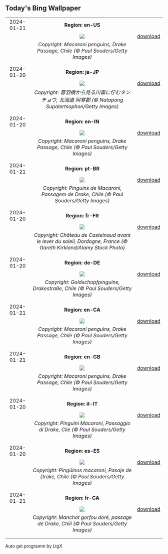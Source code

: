 ## Today's Bing Wallpaper
|      |      |      |
| :----: | :----: | :----: |
|2024-01-21|**Region: en-US**||
||![](https://www.bing.com/th?id=OHR.MacaroniPenguins_EN-US2046934125_UHD.jpg&pid=hp&w=1152&h=648&rs=1&c=4)| [download](https://www.bing.com/th?id=OHR.MacaroniPenguins_EN-US2046934125_UHD.jpg)|
||*Copyright: Macaroni penguins, Drake Passage, Chile (© Paul Souders/Getty Images)*
||
|||
|2024-01-20|**Region: ja-JP**||
||![](https://www.bing.com/th?id=OHR.Daikan2024_JA-JP9341510234_UHD.jpg&pid=hp&w=1152&h=648&rs=1&c=4)| [download](https://www.bing.com/th?id=OHR.Daikan2024_JA-JP9341510234_UHD.jpg)|
||*Copyright: 音羽橋から見る川霧に佇むタンチョウ, 北海道 阿寒郡 (© Natapong Supalertsophon/Getty Images)*
||
|||
|2024-01-20|**Region: en-IN**||
||![](https://www.bing.com/th?id=OHR.MacaroniPenguins_EN-IN3516700130_UHD.jpg&pid=hp&w=1152&h=648&rs=1&c=4)| [download](https://www.bing.com/th?id=OHR.MacaroniPenguins_EN-IN3516700130_UHD.jpg)|
||*Copyright: Macaroni penguins, Drake Passage, Chile (© Paul Souders/Getty Images)*
||
|||
|2024-01-21|**Region: pt-BR**||
||![](https://www.bing.com/th?id=OHR.MacaroniPenguins_PT-BR1446877304_UHD.jpg&pid=hp&w=1152&h=648&rs=1&c=4)| [download](https://www.bing.com/th?id=OHR.MacaroniPenguins_PT-BR1446877304_UHD.jpg)|
||*Copyright: Pinguins de Macaroni, Passagem de Drake, Chile (© Paul Souders/Getty Images)*
||
|||
|2024-01-20|**Region: fr-FR**||
||![](https://www.bing.com/th?id=OHR.Castlenaud_FR-FR4922909582_UHD.jpg&pid=hp&w=1152&h=648&rs=1&c=4)| [download](https://www.bing.com/th?id=OHR.Castlenaud_FR-FR4922909582_UHD.jpg)|
||*Copyright: Château de Castelnaud avant le lever du soleil, Dordogne, France (© Gareth Kirkland/Alamy Stock Photo)*
||
|||
|2024-01-20|**Region: de-DE**||
||![](https://www.bing.com/th?id=OHR.MacaroniPenguins_DE-DE9243593440_UHD.jpg&pid=hp&w=1152&h=648&rs=1&c=4)| [download](https://www.bing.com/th?id=OHR.MacaroniPenguins_DE-DE9243593440_UHD.jpg)|
||*Copyright: Goldschopfpinguine, Drakestraße, Chile (© Paul Souders/Getty Images)*
||
|||
|2024-01-21|**Region: en-CA**||
||![](https://www.bing.com/th?id=OHR.MacaroniPenguins_EN-CA8464340368_UHD.jpg&pid=hp&w=1152&h=648&rs=1&c=4)| [download](https://www.bing.com/th?id=OHR.MacaroniPenguins_EN-CA8464340368_UHD.jpg)|
||*Copyright: Macaroni penguins, Drake Passage, Chile (© Paul Souders/Getty Images)*
||
|||
|2024-01-21|**Region: en-GB**||
||![](https://www.bing.com/th?id=OHR.MacaroniPenguins_EN-GB2958332106_UHD.jpg&pid=hp&w=1152&h=648&rs=1&c=4)| [download](https://www.bing.com/th?id=OHR.MacaroniPenguins_EN-GB2958332106_UHD.jpg)|
||*Copyright: Macaroni penguins, Drake Passage, Chile (© Paul Souders/Getty Images)*
||
|||
|2024-01-20|**Region: it-IT**||
||![](https://www.bing.com/th?id=OHR.MacaroniPenguins_IT-IT1123912901_UHD.jpg&pid=hp&w=1152&h=648&rs=1&c=4)| [download](https://www.bing.com/th?id=OHR.MacaroniPenguins_IT-IT1123912901_UHD.jpg)|
||*Copyright: Pinguini Macaroni, Passaggio di Drake, Cile (© Paul Souders/Getty Images)*
||
|||
|2024-01-20|**Region: es-ES**||
||![](https://www.bing.com/th?id=OHR.MacaroniPenguins_ES-ES2099572646_UHD.jpg&pid=hp&w=1152&h=648&rs=1&c=4)| [download](https://www.bing.com/th?id=OHR.MacaroniPenguins_ES-ES2099572646_UHD.jpg)|
||*Copyright: Pingüinos macaroni, Pasaje de Drake, Chile (© Paul Souders/Getty Images)*
||
|||
|2024-01-21|**Region: fr-CA**||
||![](https://www.bing.com/th?id=OHR.MacaroniPenguins_FR-CA3166351888_UHD.jpg&pid=hp&w=1152&h=648&rs=1&c=4)| [download](https://www.bing.com/th?id=OHR.MacaroniPenguins_FR-CA3166351888_UHD.jpg)|
||*Copyright: Manchot gorfou doré, passage de Drake, Chili (© Paul Souders/Getty Images)*
||
|||

Auto get programm by LtgX
